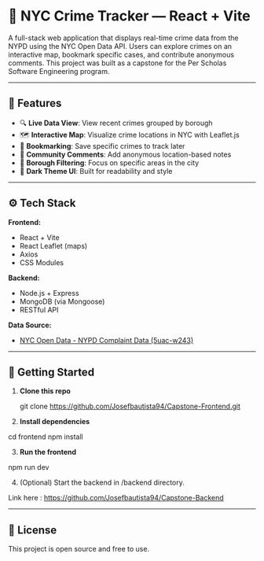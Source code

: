# 🗽 NYC Crime Tracker — React + Vite

A full-stack web application that displays real-time crime data from the NYPD using the NYC Open Data API. Users can explore crimes on an interactive map, bookmark specific cases, and contribute anonymous comments. This project was built as a capstone for the Per Scholas Software Engineering program.

---

## 📌 Features

- 🔍 **Live Data View**: View recent crimes grouped by borough
- 🗺️ **Interactive Map**: Visualize crime locations in NYC with Leaflet.js
- 📌 **Bookmarking**: Save specific crimes to track later
- 💬 **Community Comments**: Add anonymous location-based notes
- 🧭 **Borough Filtering**: Focus on specific areas in the city
- 🌙 **Dark Theme UI**: Built for readability and style

---

## ⚙️ Tech Stack

**Frontend:**
- React + Vite
- React Leaflet (maps)
- Axios
- CSS Modules

**Backend:**
- Node.js + Express
- MongoDB (via Mongoose)
- RESTful API

**Data Source:**
- [NYC Open Data - NYPD Complaint Data (5uac-w243)](https://data.cityofnewyork.us/Public-Safety/NYPD-Complaint-Data-Current-Year-To-Date-/5uac-w243)

---

## 🚀 Getting Started

1. **Clone this repo**

  
   git clone https://github.com/Josefbautista94/Capstone-Frontend.git


 2. **Install dependencies**


   
 cd frontend
npm install

3. **Run the frontend**


npm run dev

4. (Optional) Start the backend in /backend directory.

Link here : https://github.com/Josefbautista94/Capstone-Backend

---

## 📄 License

This project is open source and free to use.

